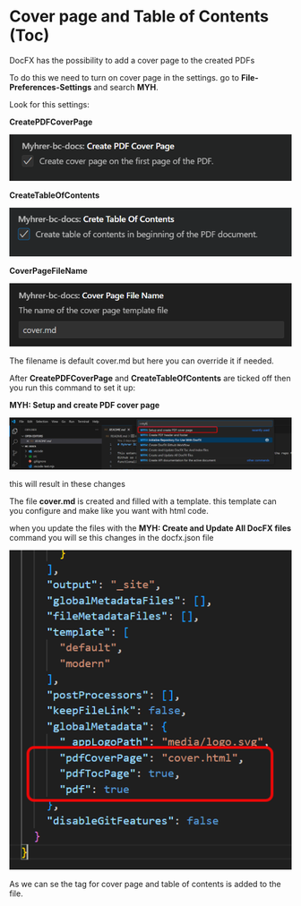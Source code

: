 # Cover page and Table of Contents (Toc)

DocFX has the possibility to add a cover page to the created PDFs

To do this we need to turn on cover  page in the settings.
go to **File-Preferences-Settings** and search **MYH**.

Look for this settings:

**CreatePDFCoverPage**

![Create cover page](../media/settings-create-cover-page.png)


**CreateTableOfContents**

![settings Create Table of Content](../media/settings-create-toc.png)

**CoverPageFileName**

![Settings cover page file name](../media/settings-cover-page-file-name.png)

The filename is default cover.md but here you can override it if needed.

After **CreatePDFCoverPage** and **CreateTableOfContents** are ticked off then you run this command to set it up:

**MYH: Setup and create PDF cover page**

![Setup and create PDF cover page](../media/cmd-setup-and%20create-cover-page.png)

this will result in these changes

The file **cover.md** is created and filled with a template. this template can you configure and make like you want with html code.

when you update the files with the 
****MYH: Create and Update All DocFX files**** command you will se this changes in the docfx.json file

![DocFx json changes](../media/pdf-docfx-changes01.png)

As we can se the tag for cover page and table of contents is added to the file.




